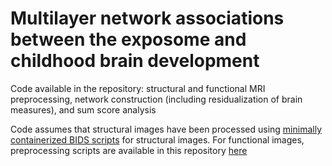 # Multilayer network associations between the exposome and childhood brain development

Code available in the repository: structural and functional MRI preprocessing, network construction (including residualization of brain measures), and sum score analysis

Code assumes that structural images have been processed using [minimally containerized BIDS scripts](https://github.com/mackeylab/bids_ppc_scripts) for structural images. For functional images, preprocessing scripts are available in this repository [here](~/preproc/)
